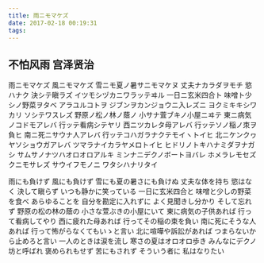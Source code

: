 ```yaml
---
title: 雨ニモマケズ
date: 2017-02-18 00:19:31
tags:
---
```

## 不怕风雨  宫泽贤治

雨ニモマケズ
風ニモマケズ
雪ニモ夏ノ暑サニモマケヌ
丈夫ナカラダヲモチ
慾ハナク
決シテ瞋ラズ
イツモシヅカニワラッテヰル
一日ニ玄米四合ト
味噌ト少シノ野菜ヲタベ
アラユルコトヲ
ジブンヲカンジョウニ入レズニ
ヨクミキキシワカリ
ソシテワスレズ
野原ノ松ノ林ノ蔭ノ
小サナ萓ブキノ小屋ニヰテ
東ニ病気ノコドモアレバ
行ッテ看病シテヤリ
西ニツカレタ母アレバ
行ッテソノ稲ノ朿ヲ負ヒ
南ニ死ニサウナ人アレバ
行ッテコハガラナクテモイヽトイヒ
北ニケンクヮヤソショウガアレバ
ツマラナイカラヤメロトイヒ
ヒドリノトキハナミダヲナガシ
サムサノナツハオロオロアルキ
ミンナニデクノボートヨバレ
ホメラレモセズ
クニモサレズ
サウイフモノニ
ワタシハナリタイ


雨にも負けず
風にも負けず
雪にも夏の暑さにも負けぬ
丈夫な体を持ち
慾はなく 決して瞋らず
いつも静かに笑っている
一日に玄米四合と
味噌と少しの野菜を食べ
あらゆることを
自分を勘定に入れずに
よく見聞きし分かり
そして忘れず
野原の松の林の蔭の
小さな萱ぶきの小屋にいて
東に病気の子供あれば
行って看病してやり
西に疲れた母あれば
行ってその稲の束を負い
南に死にそうな人あれば
行って怖がらなくてもいゝと言い
北に喧嘩や訴訟があれば
つまらないから止めろと言い
一人のときは涙を流し
寒さの夏はオロオロ歩き
みんなにデクノ坊と呼ばれ
褒められもせず
苦にもされず
そういう者に
私はなりたい
